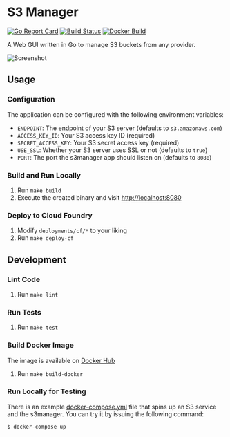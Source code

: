 # S3 Manager

[![Go Report Card](https://goreportcard.com/badge/github.com/mastertinner/s3manager?style=flat-square)](https://goreportcard.com/report/github.com/mastertinner/s3manager)
[![Build Status](https://img.shields.io/endpoint.svg?url=https%3A%2F%2Factions-badge.atrox.dev%2Fmastertinner%2Fs3manager%2Fbadge&style=flat-square)](https://github.com/mastertinner/s3manager/actions)
[![Docker Build](https://img.shields.io/docker/cloud/build/mastertinner/s3manager.svg?style=flat-square)](https://hub.docker.com/r/mastertinner/s3manager)

A Web GUI written in Go to manage S3 buckets from any provider.

![Screenshot](https://raw.githubusercontent.com/mastertinner/s3manager/master/screenshot.png)

## Usage

### Configuration

The application can be configured with the following environment variables:

- `ENDPOINT`: The endpoint of your S3 server (defaults to `s3.amazonaws.com`)
- `ACCESS_KEY_ID`: Your S3 access key ID (required)
- `SECRET_ACCESS_KEY`: Your S3 secret access key (required)
- `USE_SSL`: Whether your S3 server uses SSL or not (defaults to `true`)
- `PORT`: The port the s3manager app should listen on (defaults to `8080`)

### Build and Run Locally

1.  Run `make build`
1.  Execute the created binary and visit <http://localhost:8080>

### Deploy to Cloud Foundry

1.  Modify `deployments/cf/*` to your liking
1.  Run `make deploy-cf`

## Development

### Lint Code

1. Run `make lint`

### Run Tests

1.  Run `make test`

### Build Docker Image

The image is available on [Docker Hub](https://hub.docker.com/r/mastertinner/s3manager/)

1.  Run `make build-docker`

### Run Locally for Testing

There is an example [docker-compose.yml](https://github.com/mastertinner/s3manager/blob/master/docker-compose.yml) file that spins up an S3 service and the s3manager. You can try it by issuing the following command:

```shell
$ docker-compose up
```
